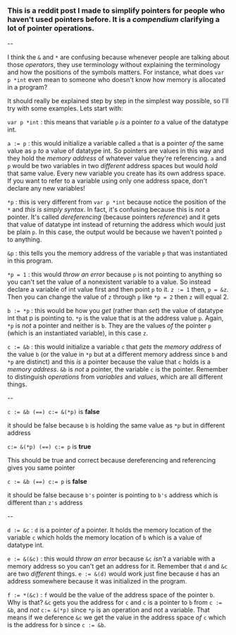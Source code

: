 ### This is a reddit post I made to simplify pointers for people who haven't used pointers before. It is a *compendium* clarifying a lot of pointer operations.

--

I think the `&` and `*` are confusing because whenever people are talking about those *operators*, they use terminology without explaining the terminology and how the positions of the symbols matters. For instance, what does `var p *int` even mean to someone who doesn't know how memory is allocated in a program? 

It should really be explained step by step in the simplest way possible, so I'll try with some examples. Lets start with:

`var p *int`   : this means that variable `p` *is* a pointer *to* a value of the datatype int. 

`a := p`   : this would initialize a variable called `a` that is a pointer *of* the same value as `p` *to* a value of datatype int. So pointers are values in this way and they hold the *memory address* of whatever value they're referencing. `a` and `p` would be two variables in two *different* address spaces but would *hold* that same value. Every new variable you create has its own address space. If you want to refer to a variable using only one address space, don't declare any new variables!

`*p`   : this is very different from `var p *int` because notice the position of the `*` and *this is simply syntax*. In fact, it's confusing because this is *not* a pointer. It's called *dereferencing* (because pointers *reference*) and it gets that value of datatype int instead of returning the address which would just be plain `p`. In this case, the output would be <nil> because we haven't pointed `p` to anything.

`&p`   : this tells you the memory address of the variable `p` that was instantiated in this program.

`*p = 1`   : this would *throw an error* because `p` is not pointing to anything so you can't set the value of a nonexistent variable to a value. So instead declare a variable of int value first and then point `p` to it. `z := 1` then, `p = &z`. Then you can change the value of `z` through `p` like `*p = 2` then `z` will equal 2.

`b := *p`   : this would be how you *get* (rather than *set*) the value of datatype int that p is pointing to. `*p` is the value that is at the address value `p`. Again, `*p` is *not* a pointer and neither is `b`. They are the values *of* the pointer `p` (which is an instantiated variable), in this case `z`.

`c := &b` : this would initialize a variable `c` that *gets* the *memory address* of the value `b` (or the value in `*p` but at a different memory address since `b` and `*p` are distinct) and this *is* a pointer because the value that `c` holds is a *memory address*. `&b` is *not* a pointer, the variable `c` is the pointer. Remember to distinguish *operations* from *variables* and *values*, which are all different things.

--

`c := &b (==) c:= &(*p)` is **false**

it should be false because `b` is holding the same value as `*p` but in different address

`c:= &(*p) (==) c:= p` is **true**

This should be true and correct because dereferencing and referencing gives you same pointer

`c := &b (==) c:= p` is **false**

it should be false because `b's` pointer is pointing to `b's` address which is different than `z's` address

--

`d := &c`   : `d` is a pointer *of* a pointer. It holds the memory location of the variable `c` which holds the memory location of `b` which is a value of datatype int. 

`e := &(&c)`   : this would *throw an error* because `&c` *isn't* a variable with a memory address so you can't get an address for it. Remember that `d` and `&c` are two *different* things. `e := &(d)` would work just fine because `d` has an address somewhere because it was initialized in the program.

`f := *(&c)`   : `f` would be the value of the address space of the pointer `b`. Why is that? `&c` gets you the address for `c` and `c` is a pointer to `b` from `c := &b`, and *not* `c:= &(*p)` since `*p` is an operation and not a variable. That means if we deference `&c` we get the value in the address space *of* `c` which is the address for `b` since `c := &b`.
